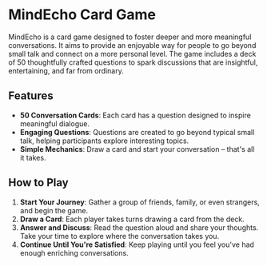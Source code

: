 # MindEcho Card Game

MindEcho is a card game designed to foster deeper and more meaningful conversations. It aims to provide an enjoyable way for people to go beyond small talk and connect on a more personal level. The game includes a deck of 50 thoughtfully crafted questions to spark discussions that are insightful, entertaining, and far from ordinary.

## Features

- **50 Conversation Cards**: Each card has a question designed to inspire meaningful dialogue.
- **Engaging Questions**: Questions are created to go beyond typical small talk, helping participants explore interesting topics.
- **Simple Mechanics**: Draw a card and start your conversation – that's all it takes.

## How to Play

1. **Start Your Journey**: Gather a group of friends, family, or even strangers, and begin the game.
2. **Draw a Card**: Each player takes turns drawing a card from the deck.
3. **Answer and Discuss**: Read the question aloud and share your thoughts. Take your time to explore where the conversation takes you.
4. **Continue Until You're Satisfied**: Keep playing until you feel you've had enough enriching conversations.
